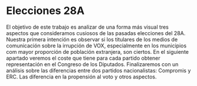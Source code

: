 # Elecciones 28A
El objetivo de este trabajo es analizar de una forma más visual tres aspectos que consideramos cusiosos de las pasadas elecciones del 28A. Nuestra primera intención es observar si los titulares de los medios de comunicación sobre la irrupción de VOX, especialmente en los municipios com mayor proporción de población extranjera, son ciertos. En el siguiente apartado veremos el coste que tiene para cada partido obtener representación en el Congreso de los Diputados. Finalizaremos con un análisis sobre las diferencias entre dos partidos nacionalistas: Compromis y ERC. Las diferencia en la propensión al voto y otros aspectos.
